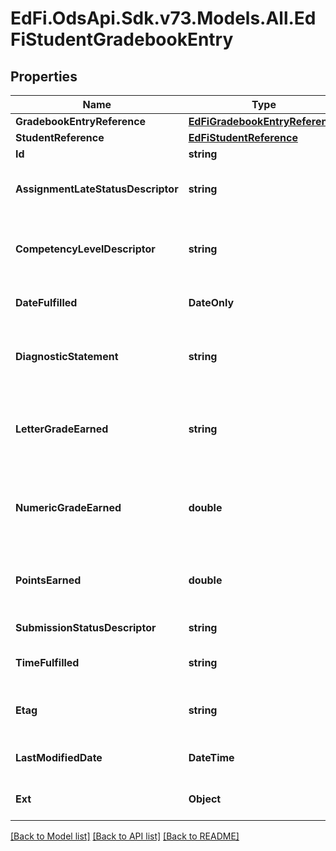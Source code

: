 # EdFi.OdsApi.Sdk.v73.Models.All.EdFiStudentGradebookEntry

## Properties

Name | Type | Description | Notes
------------ | ------------- | ------------- | -------------
**GradebookEntryReference** | [**EdFiGradebookEntryReference**](EdFiGradebookEntryReference.md) |  | 
**StudentReference** | [**EdFiStudentReference**](EdFiStudentReference.md) |  | 
**Id** | **string** |  | [optional] 
**AssignmentLateStatusDescriptor** | **string** | Status of whether the assignment was submitted after the due date and/or marked as. | [optional] 
**CompetencyLevelDescriptor** | **string** | The competency level assessed for the student for the referenced learning objective. | [optional] 
**DateFulfilled** | **DateOnly** | The date an assignment was turned in or the date of an assessment. | [optional] 
**DiagnosticStatement** | **string** | A statement provided by the teacher that provides information in addition to the grade or assessment score. | [optional] 
**LetterGradeEarned** | **string** | A final or interim (grading period) indicator of student performance in a class as submitted by the instructor. | [optional] 
**NumericGradeEarned** | **double** | A final or interim (grading period) indicator of student performance in a class as submitted by the instructor. | [optional] 
**PointsEarned** | **double** | The points earned for the submission. With extra credit, the points earned may exceed the max points. | [optional] 
**SubmissionStatusDescriptor** | **string** | The status of the student&#39;s submission. | [optional] 
**TimeFulfilled** | **string** | The time an assignment was turned in on the date fulfilled. | [optional] 
**Etag** | **string** | A unique system-generated value that identifies the version of the resource. | [optional] 
**LastModifiedDate** | **DateTime** | The date and time the resource was last modified. | [optional] 
**Ext** | **Object** | Extensions to the StudentGradebookEntry entity. | [optional] 

[[Back to Model list]](../../README.md#documentation-for-models) [[Back to API list]](../../README.md#documentation-for-api-endpoints) [[Back to README]](../../README.md)

